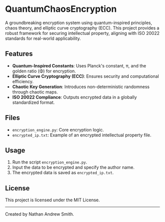 
# QuantumChaosEncryption

A groundbreaking encryption system using quantum-inspired principles, chaos theory, and elliptic curve cryptography (ECC). 
This project provides a robust framework for securing intellectual property, aligning with ISO 20022 standards for real-world applicability.

## Features

- **Quantum-Inspired Constants**: Uses Planck's constant, π, and the golden ratio (Φ) for encryption.
- **Elliptic Curve Cryptography (ECC)**: Ensures security and computational efficiency.
- **Chaotic Key Generation**: Introduces non-deterministic randomness through chaotic maps.
- **ISO 20022 Compliance**: Outputs encrypted data in a globally standardized format.

## Files

- `encryption_engine.py`: Core encryption logic.
- `encrypted_ip.txt`: Example of an encrypted intellectual property file.

## Usage

1. Run the script `encryption_engine.py`.
2. Input the data to be encrypted and specify the author name.
3. The encrypted data is saved as `encrypted_ip.txt`.

## License

This project is licensed under the MIT License.

---

Created by Nathan Andrew Smith.
